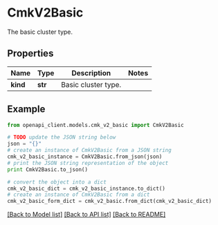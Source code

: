 # CmkV2Basic

The basic cluster type. 

## Properties
Name | Type | Description | Notes
------------ | ------------- | ------------- | -------------
**kind** | **str** | Basic cluster type.  | 

## Example

```python
from openapi_client.models.cmk_v2_basic import CmkV2Basic

# TODO update the JSON string below
json = "{}"
# create an instance of CmkV2Basic from a JSON string
cmk_v2_basic_instance = CmkV2Basic.from_json(json)
# print the JSON string representation of the object
print CmkV2Basic.to_json()

# convert the object into a dict
cmk_v2_basic_dict = cmk_v2_basic_instance.to_dict()
# create an instance of CmkV2Basic from a dict
cmk_v2_basic_form_dict = cmk_v2_basic.from_dict(cmk_v2_basic_dict)
```
[[Back to Model list]](../ccloud/README.md#documentation-for-models) [[Back to API list]](../ccloud/README.md#documentation-for-api-endpoints) [[Back to README]](../ccloud/README.md)


